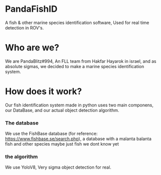 # PandaFishID
A fish &amp; other marine species identification software, Used for real time detection in ROV's.


# Who are we?
We are PandaBlitz#994, An FLL team from Hakfar Hayarok in israel, and as absolute sigmas, we decided to make a marine species identification system. 

# How does it work?
Our fish identification system made in python uses two main componens, our DataBase, and our actual object detection algorithm.

### The database
We use the FishBase database (for reference: https://www.fishbase.se/search.php), a database with a malanta balanta fish and other species maybe just fish we dont know yet

### the algorithm
We use YoloV8, Very sigma object detection for real.

